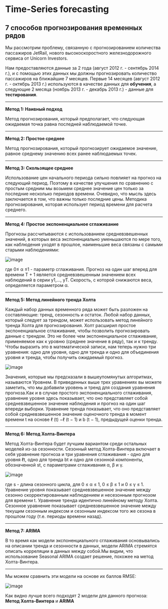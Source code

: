 # Time-Series forecasting
## 7 способов прогнозирования временных рядов

  Мы рассмотрим проблему, связанную с прогнозированием количества пассажиров JetRail, нового высокоскоростного железнодорожного сервиса от Unicorn Investors. 
  
  Нам предоставляются данные за 2 года (август 2012 г. - сентябрь 2014 г.), и с помощью этих данных мы должны прогнозировать количество пассажиров на ближайшие 7 месяцев.
  Первые 14 месяцев (август 2012 г. - октябрь 2013 г.) используются в качестве данных для __обучения__, а следующие 2 месяца (ноябрь 2013 г. - декабрь 2013 г.) - данные для __тестирования__.
____
  __Метод 1: Наивный подход__

Метод прогнозирования, который предполагает, что следующая ожидаемая точка равна последней наблюдаемой точке.
____
  __Метод 2: Простое среднее__

Метод прогнозирования, который прогнозирует ожидаемое значение, равное среднему значению всех ранее наблюдаемых точек.
____  
  __Метод 3: Скользящее среднее__

Использование цен начального периода сильно повлияет на прогноз на следующий период. Поэтому в качестве улучшения по сравнению с простым средним мы возьмем среднее значение цен только за последние несколько периодов времени. Очевидно, что мысль здесь заключается в том, что важны только последние цены. Методика прогнозирования, которая использует период времени для расчета среднего.
____  
  __Метод 4: Простое экспоненциальное сглаживание__

Прогнозы рассчитываются с использованием средневзвешенных значений, в которых веса экспоненциально уменьшаются по мере того, как наблюдения уходят в прошлое, наименьшие веса связаны с самыми старыми наблюдениями:

![image](https://user-images.githubusercontent.com/55200466/145033813-90b79c01-3810-4363-9bbd-333f89cd3ddd.png)

где 0≤ α ≤1 - параметр сглаживания. Прогноз на один шаг вперед для времени T + 1 является средневзвешенным значением всех наблюдений в серии y1,…, yT. Скорость, с которой снижаются веса, определяется параметром α.
____  
  __Метод 5: Метод линейного тренда Холта__

Каждый набор данных временного ряда может быть разложен на составляющие: тренд, сезонность и остаток. Любой набор данных, который следует за трендом, может использовать метод линейного тренда Холта для прогнозирования.
Холт расширил простое экспоненциальное сглаживание, чтобы позволить прогнозировать данные с трендом. Это не более чем экспоненциальное сглаживание, применяемое как к уровню (среднее значение в ряду), так и к тренду. Чтобы выразить это в математической записи, нам теперь нужно три уравнения: одно для уровня, одно для тренда и одно для объединения уровня и тренда, чтобы получить ожидаемый прогноз.

![image](https://user-images.githubusercontent.com/55200466/145034208-7006efd3-efea-4691-b1f1-1c9e9a21899c.png)

Значения, которые мы предсказали в вышеупомянутых алгоритмах, называются Уровнем. В приведенных выше трех уравнениях вы можете заметить, что мы добавили уровень и тренд для создания уравнения прогноза.Как и в случае простого экспоненциального сглаживания, уравнение уровня здесь показывает, что оно представляет собой средневзвешенное значение наблюдения и прогноз на один шаг впереди выборки. Уравнение тренда показывает, что оно представляет собой средневзвешенное значение оценочного тренда в момент времени t на основе ℓ (t) −ℓ (t − 1) и b (t − 1), предыдущей оценки тренда.
____  
  __Метод 6: Метод Холта-Винтера__

Метод Холта-Винтера будет лучшим вариантом среди остальных моделей из-за сезонности. Сезонный метод Холта-Винтера включает в себя уравнение прогноза и три уравнения сглаживания - одно для уровня ℓt, одно для тренда bt и одно для сезонной компоненты, обозначенной st, с параметрами сглаживания α, β и γ.

![image](https://user-images.githubusercontent.com/55200466/145034536-9e2adb6b-2e67-48da-bc75-4fd2c429bb0e.png)

где s - длина сезонного цикла, для 0 ≤ α ≤ 1, 0 ≤ β ≤ 1 и 0 ≤ γ ≤ 1.
Уравнение уровня показывает средневзвешенное значение между сезонно скорректированным наблюдением и несезонным прогнозом для времени t. Уравнение тренда идентично линейному методу Холта. Сезонное уравнение показывает средневзвешенное значение между текущим сезонным индексом и сезонным индексом того же сезона в прошлом году (т.е. периоды времени назад).
____  
  __Метод 7: ARIMA__

В то время как модели экспоненциального сглаживания основывались на описании тренда и сезонности в данных, модели ARIMA стремятся описать корреляции в данных между собой.Мы видим, что использование Seasonal ARIMA создает решение, похожее на метод Холта-Винтера.
____
  Мы можем сравнить эти модели на основе их баллов RMSE:
  
  ![image](https://user-images.githubusercontent.com/55200466/145034832-13ce42a9-6fee-4931-ba5a-9a4840e2881c.png)

  Как видно лучше всего подходят 2 модели для данного прогноза: __Метод Холта-Винтера__ и __ARIMA__
